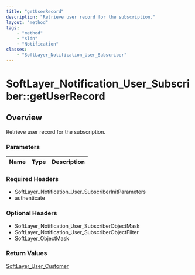 ```yaml
---
title: "getUserRecord"
description: "Retrieve user record for the subscription."
layout: "method"
tags:
    - "method"
    - "sldn"
    - "Notification"
classes:
    - "SoftLayer_Notification_User_Subscriber"
---
```

# SoftLayer_Notification_User_Subscriber::getUserRecord
## Overview 
Retrieve user record for the subscription.

### Parameters 
|Name | Type | Description |
| --- | --- | --- |


### Required Headers
* SoftLayer_Notification_User_SubscriberInitParameters
* authenticate

### Optional Headers
* SoftLayer_Notification_User_SubscriberObjectMask
* SoftLayer_Notification_User_SubscriberObjectFilter
* SoftLayer_ObjectMask

### Return Values
<a href='/reference/datatypes/SoftLayer_User_Customer'>SoftLayer_User_Customer </a>

